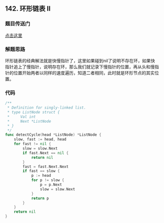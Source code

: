 ## 142. 环形链表 II

### 题目传送门

[点击这里](https://leetcode.cn/problems/linked-list-cycle-ii/)

### 解题思路

环形链表的经典解法就是快慢指针了，这里如果碰到nil了说明不存在环，如果快指针追上了慢指针，说明存在环，那么我们就记录下慢指针的位置，再从头和慢指针的位置开始两者以同样的速度遍历，知道二者相同，此时就是环形节点的其实位置。

### 代码

```go
/**
 * Definition for singly-linked list.
 * type ListNode struct {
 *     Val int
 *     Next *ListNode
 * }
 */
func detectCycle(head *ListNode) *ListNode {
    slow, fast := head, head
    for fast != nil {
        slow = slow.Next
        if fast.Next == nil {
            return nil
        }
        fast = fast.Next.Next
        if fast == slow {
            p := head
            for p != slow {
                p = p.Next
                slow = slow.Next
            }
            return p
        }
    }
    return nil
}


```